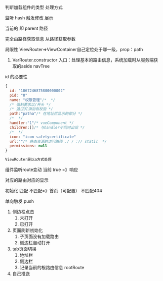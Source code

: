 判断加载组件的类型 处理方式

监听 hash
触发修改
展示

当前的 即 parent 路径

完全由路径获取信息
从路径获取参数

局限性
ViewRouter=>ViewContainer自己定位处于哪一级，prop：path

1. VarRouter.constructor 入口：处理基本的路由信息，系统加载时从服务端获取的aside navTree 

id 的必要性

```js
{
  id: "1067246875800000002"
  pid: "0"
  name: "权限管理"/*  */
  /* 强制要求以/开头 */
  /* 通过UI添加有校验 */
  path:"patha"/* 在地址栏显示的部分 */
  /*  */
  handler:"1"/* vueComponent */
  children:[]/* 与handler不同时出现 */
  /*  */
  icon: "icon-safetycertificate"
  url:""/* 静态资源的访问路径 ./ / :// static  */
  permissions: null
}

ViewRouter是以a方式处理  

```

组件监听route变动
当前 true =》响应

对应的路由对应的显示

初始化 匹配 不匹配=》首页（可配置）
不匹配404


单向触发 push

1. 侧边栏点击
    1. 未打开
    1. 已打开
1. 页面刷新初始化
    1. 子页面没有加载路由
    1. 侧边栏自动打开
1. tab页面切换
    1. 地址栏
    1. 侧边栏
    1. 记录当前的根路由信息 rootRoute
1. 自己推送